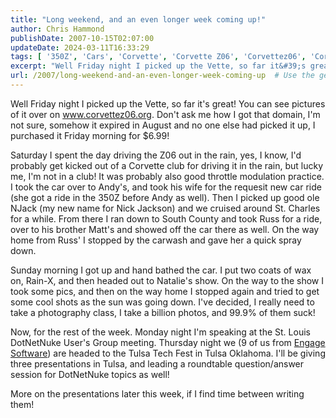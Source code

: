 ```yaml
---
title: "Long weekend, and an even longer week coming up!"
author: Chris Hammond
publishDate: 2007-10-15T02:07:00
updateDate: 2024-03-11T16:33:29
tags: [ '350Z', 'Cars', 'Corvette', 'Corvette Z06', 'Corvettez06', 'CorvetteZ06org', 'Nissan', 'Project 350Z', 'Project350z', 'Project350zcom', 'St Louis' ]
excerpt: "Well Friday night I picked up the Vette, so far it&#39;s great! You can see pictures of it over on www.corvettez06.org. Don&#39;t ask me how I got that domain, I&#39;m not sure, somehow it expired in August and no one else had picked it up, I purchased it Friday morning for $6.99! Saturday I spent the day driving the Z06 out in the rain, yes, I know, I&#39;d probably get kicked out of a Corvette club for driving it in the rain, but lucky me, I&#39;m not in a club! It was probably also good throttle modulation practice. I took the car over to Andy&#39;s, and took his wife for the requesit new car ride (she got a ride in the 350Z before Andy as well). Then I picked up good ole NJack (my new name for Nick Jackson) and we cruised around St. Charles for a while. From there I ran down to South County and took Russ for a ride, over to his brother Matt&#39;s and showed off the car there as well. On the way home from Russ&#39; I stopped by the carwash and gave her a quick spray down. Sunday morning I got up and hand bathed the car. I put two coats of wax on, Rain-X, and then headed out to Natalie&#39;s show. On the way to the show I took some pics, and then on the way home I stopped again and tried to get some cool shots as the sun was going down. I&#39;ve decided, I really need to take a photography class, I take a billion photos, and 99.9% of them suck! Now, for the rest of the week. Monday night I&#39;m speaking at the St. Louis DotNetNuke User&#39;s Group meeting. Thursday night we (9 of us from Engage Software) are headed to the Tulsa Tech Fest in Tulsa Oklahoma. I&#39;ll be giving three presentations in Tulsa, and leading a roundtable question/answer session for DotNetNuke topics as well! More on the presentations later this week, if I find time between writing... "
url: /2007/long-weekend-and-an-even-longer-week-coming-up  # Use the generated URL with year
---
```

<p>Well Friday night I picked up the Vette, so far it&#39;s great! You can see pictures of it over on <a href="https://www.corvettez06.org/">www.corvettez06.org</a>. Don&#39;t ask me how I got that domain, I&#39;m not sure, somehow it expired in August and no one else had picked it up, I purchased it Friday morning for $6.99!</p>  <p>Saturday I spent the day driving the Z06 out in the rain, yes, I know, I&#39;d probably get kicked out of a Corvette club for driving it in the rain, but lucky me, I&#39;m not in a club! It was probably also good throttle modulation practice. I took the car over to Andy&#39;s, and took his wife for the requesit new car ride (she got a ride in the 350Z before Andy as well). Then I picked up good ole NJack (my new name for Nick Jackson) and we cruised around St. Charles for a while. From there I ran down to South County and took Russ for a ride, over to his brother Matt&#39;s and showed off the car there as well. On the way home from Russ&#39; I stopped by the carwash and gave her a quick spray down.</p>  <p>Sunday morning I got up and hand bathed the car. I put two coats of wax on, Rain-X, and then headed out to Natalie&#39;s show. On the way to the show I took some pics, and then on the way home I stopped again and tried to get some cool shots as the sun was going down. I&#39;ve decided, I really need to take a photography class, I take a billion photos, and 99.9% of them suck!</p>  <p>Now, for the rest of the week. Monday night I&#39;m speaking at the St. Louis DotNetNuke User&#39;s Group meeting. Thursday night we (9 of us from <a href="https://www.engagesoftware.com/" mce_href="https://www.engagesoftware.com">Engage Software</a>) are headed to the Tulsa Tech Fest in Tulsa Oklahoma. I&#39;ll be giving three presentations in Tulsa, and leading a roundtable question/answer session for DotNetNuke topics as well!</p>  <p>More on the presentations later this week, if I find time between writing them!</p> 

